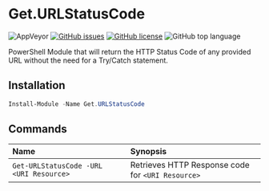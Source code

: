 # Get.URLStatusCode

![AppVeyor](https://ci.appveyor.com/api/projects/status/github/repasscloud/Get.URLStatusCode?branch=master&svg=true) [![GitHub issues](https://img.shields.io/github/issues/repasscloud/Get.URLStatusCode)](https://github.com/repasscloud/Get.URLStatusCode/issues) [![GitHub license](https://img.shields.io/github/license/repasscloud/Get.URLStatusCode)](https://github.com/repasscloud/Get.URLStatusCode/blob/master/LICENSE) ![GitHub top language](https://img.shields.io/github/languages/top/repasscloud/Get.URLStatusCode)

PowerShell Module that will return the HTTP Status Code of any provided URL without the need for a Try/Catch statement.

## Installation

```powershell
Install-Module -Name Get.URLStatusCode
```

## Commands

| Name | Synopsis |
| :-- | :-- |
| `Get-URLStatusCode -URL <URI Resource>` | Retrieves HTTP Response code for `<URI Resource>` |